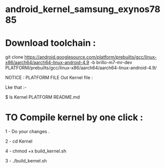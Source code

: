 # android_kernel_samsung_exynos7885

# Download toolchain :

git clone https://android.googlesource.com/platform/prebuilts/gcc/linux-x86/aarch64/aarch64-linux-android-4.9 -b brillo-m7-mr-dev PLATFORM/prebuilts/gcc/linux-x86/aarch64/aarch64-linux-android-4.9/

NOTICE : PLATFORM FILE Out Kernel file :

Lke that :- 

$ ls
Kernel  PLATFORM  README.md


# TO Compile kernel by one click :

1 -  Do your changes .

2 -  cd Kernel

4 -  chmod +x build_kernel.sh 

3 - ./build_kernel.sh
